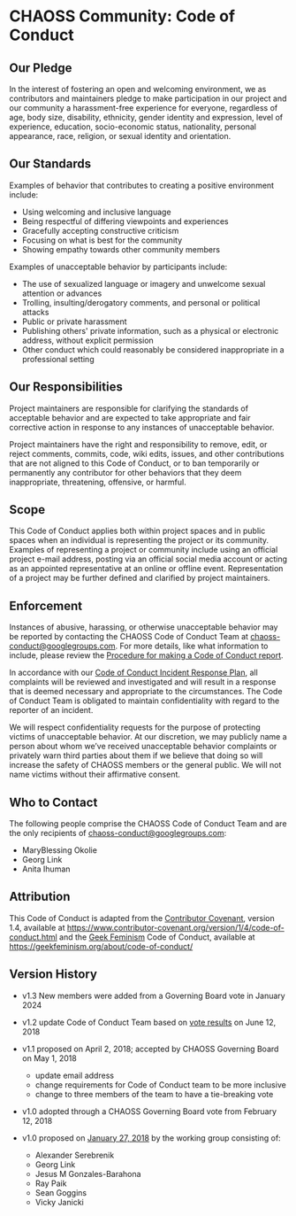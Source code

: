 # CHAOSS Community: Code of Conduct

## Our Pledge

In the interest of fostering an open and welcoming environment, we as
contributors and maintainers pledge to make participation in our project and
our community a harassment-free experience for everyone, regardless of age, body
size, disability, ethnicity, gender identity and expression, level of experience,
education, socio-economic status, nationality, personal appearance, race,
religion, or sexual identity and orientation.

## Our Standards

Examples of behavior that contributes to creating a positive environment
include:

* Using welcoming and inclusive language
* Being respectful of differing viewpoints and experiences
* Gracefully accepting constructive criticism
* Focusing on what is best for the community
* Showing empathy towards other community members

Examples of unacceptable behavior by participants include:

* The use of sexualized language or imagery and unwelcome sexual attention or
  advances
* Trolling, insulting/derogatory comments, and personal or political attacks
* Public or private harassment
* Publishing others' private information, such as a physical or electronic
  address, without explicit permission
* Other conduct which could reasonably be considered inappropriate in a
  professional setting

## Our Responsibilities

Project maintainers are responsible for clarifying the standards of acceptable
behavior and are expected to take appropriate and fair corrective action in
response to any instances of unacceptable behavior.

Project maintainers have the right and responsibility to remove, edit, or
reject comments, commits, code, wiki edits, issues, and other contributions
that are not aligned to this Code of Conduct, or to ban temporarily or
permanently any contributor for other behaviors that they deem inappropriate,
threatening, offensive, or harmful.

## Scope

This Code of Conduct applies both within project spaces and in public spaces
when an individual is representing the project or its community. Examples of
representing a project or community include using an official project e-mail
address, posting via an official social media account or acting as an appointed
representative at an online or offline event. Representation of a project may be
further defined and clarified by project maintainers.

## Enforcement

Instances of abusive, harassing, or otherwise unacceptable behavior
may be reported by contacting the CHAOSS Code of Conduct Team
at [chaoss-conduct@googlegroups.com](chaoss-conduct@googlegroups.com).
For more details, like what information to include, please review 
the [Procedure for making a Code of Conduct report](https://docs.google.com/document/d/1OEwAJwtK5NnJNXuszPRBK-G3t6zKo8bWkB94RS1ezKU/edit#heading=h.7z74t7tntuki).

In accordance with our [Code of Conduct Incident Response Plan](https://docs.google.com/document/d/1616B4gxKDftbVhil3NpFu4juE5mZ_zx4GpPs9O_YtUQ/edit), 
all complaints will be reviewed and investigated
and will result in a response that is deemed necessary and
appropriate to the circumstances. The Code of Conduct Team is
obligated to maintain confidentiality with regard to the reporter of an incident.

We will respect confidentiality requests for the purpose of protecting
victims of unacceptable behavior. At our discretion, we may publicly name
a person about whom we’ve received unacceptable behavior complaints or privately
warn third parties about them if we believe that doing so will increase the
safety of CHAOSS members or the general public. We will not name victims
without their affirmative consent.

## Who to Contact

The following people comprise the CHAOSS Code of Conduct Team and are the only 
recipients of <chaoss-conduct@googlegroups.com>:
 - MaryBlessing Okolie 
 - Georg Link
 - Anita Ihuman


## Attribution

This Code of Conduct is adapted from the [Contributor Covenant][cc-homepage], version 1.4,
available at https://www.contributor-covenant.org/version/1/4/code-of-conduct.html
and the [Geek Feminism][gf-homepage] Code of Conduct,
available at https://geekfeminism.org/about/code-of-conduct/

[cc-homepage]: https://www.contributor-covenant.org
[gf-homepage]: https://geekfeminism.org/

## Version History

* v1.3 New members were added from a Governing Board vote in January 2024

* v1.2 update Code of Conduct Team based on [vote results](https://civs.cs.cornell.edu/cgi-bin/results.pl?id=E_eb0e86af55a181a9) on June 12, 2018

* v1.1 proposed on April 2, 2018; accepted by CHAOSS Governing Board on May 1, 2018
  - update email address
  - change requirements for Code of Conduct team to be more inclusive
  - change to three members of the team to have a tie-breaking vote

* v1.0 adopted through a CHAOSS Governing Board vote from February 12, 2018

* v1.0 proposed on [January 27, 2018](https://github.com/chaoss/governance/pull/3#issuecomment-360939881) by the working group consisting of:
    * Alexander Serebrenik
    * Georg Link
    * Jesus M Gonzales-Barahona
    * Ray Paik
    * Sean Goggins
    * Vicky Janicki

